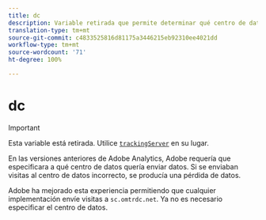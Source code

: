 ```yaml
---
title: dc
description: Variable retirada que permite determinar qué centro de datos utilizar.
translation-type: tm+mt
source-git-commit: c4833525816d81175a3446215eb92310ee4021dd
workflow-type: tm+mt
source-wordcount: '71'
ht-degree: 100%

---
```



# dc

>[!IMPORTANT]
>
>Esta variable está retirada. Utilice [`trackingServer`](trackingserver.md) en su lugar.

En las versiones anteriores de Adobe Analytics, Adobe requería que especificara a qué centro de datos quería enviar datos. Si se enviaban visitas al centro de datos incorrecto, se producía una pérdida de datos.

Adobe ha mejorado esta experiencia permitiendo que cualquier implementación envíe visitas a `sc.omtrdc.net`. Ya no es necesario especificar el centro de datos.
